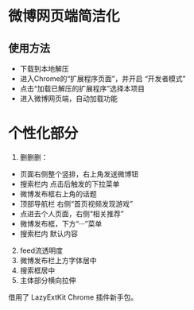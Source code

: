 
#   微博网页端简洁化
##  使用方法
*   下载到本地解压
*   进入Chrome的“扩展程序页面”，并开启 “开发者模式”
*   点击“加载已解压的扩展程序”选择本项目
*   进入微博网页端，自动加载功能

# 个性化部分
1. 删删删：
* 页面右侧整个竖排，右上角发送微博钮
* 搜索栏内  点击后触发的下拉菜单
* 微博发布框右上角的话题
* 顶部导航栏 右侧“首页视频发现游戏”
* 点进去个人页面，右侧“相关推荐”
* 微博发布框，下方“···”菜单
* 搜索栏内 默认内容

2. feed流透明度
3. 微博发布栏上方字体居中
4. 搜索框居中
5. 主体部分横向拉伸



借用了 LazyExtKit Chrome 插件新手包。
